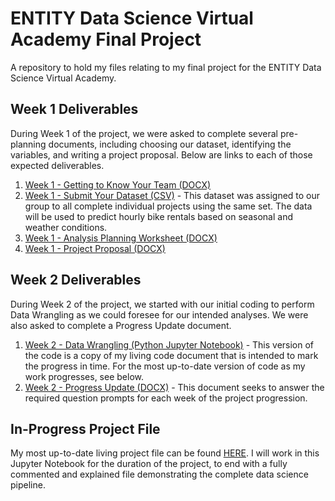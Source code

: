 # ENTITY Data Science Virtual Academy Final Project
 A repository to hold my files relating to my final project for the ENTITY Data Science Virtual Academy.

## Week 1 Deliverables
During Week 1 of the project, we were asked to complete several pre-planning documents, including choosing our dataset, identifying the variables, and writing a project proposal. Below are links to each of those expected deliverables.

1. [Week 1 - Getting to Know Your Team (DOCX)](https://github.com/aglisson6/ENTITY-Data-Science-Virtual-Academy-Final-Project/blob/main/Week%201%20-%20Get%20to%20Know%20Your%20Team.docx)
2. [Week 1 - Submit Your Dataset (CSV)](https://github.com/aglisson6/ENTITY-Data-Science-Virtual-Academy-Final-Project/blob/main/hour.csv) - This dataset was assigned to our group to all complete individual projects using the same set. The data will be used to predict hourly bike rentals based on seasonal and weather conditions.
3. [Week 1 - Analysis Planning Worksheet (DOCX)](https://github.com/aglisson6/ENTITY-Data-Science-Virtual-Academy-Final-Project/blob/main/Week%201%20-%20Analysis%20Planning%20Worksheet.docx)
4. [Week 1 - Project Proposal (DOCX)](https://github.com/aglisson6/ENTITY-Data-Science-Virtual-Academy-Final-Project/blob/main/Week%201%20-%20Project%20Proposal.docx)

## Week 2 Deliverables
During Week 2 of the project, we started with our initial coding to perform Data Wrangling as we could foresee for our intended analyses. We were also asked to complete a Progress Update document.

1. [Week 2 - Data Wrangling (Python Jupyter Notebook)](https://github.com/aglisson6/ENTITY-Data-Science-Virtual-Academy-Final-Project/blob/main/Week%202%20-%20Data%20Wrangling.ipynb) - This version of the code is a copy of my living code document that is intended to mark the progress in time. For the most up-to-date version of code as my work progresses, see below.
2. [Week 2 - Progress Update (DOCX)](https://github.com/aglisson6/ENTITY-Data-Science-Virtual-Academy-Final-Project/blob/main/Week%202%20-%20Project%20Progress%20Update.docx) - This document seeks to answer the required question prompts for each week of the project progression.

## In-Progress Project File
My most up-to-date living project file can be found [HERE](https://github.com/aglisson6/ENTITY-Data-Science-Virtual-Academy-Final-Project/blob/main/Abi_Glisson%20-%20Final%20Project%20-%20Python.ipynb). I will work in this Jupyter Notebook for the duration of the project, to end with a fully commented and explained file demonstrating the complete data science pipeline.
